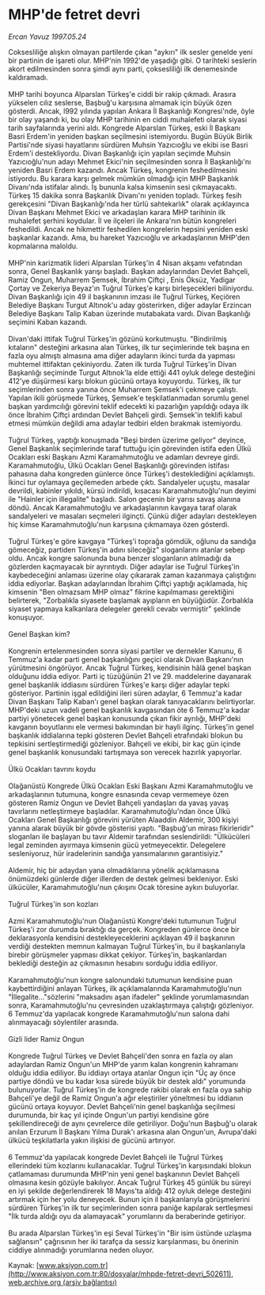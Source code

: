 # MHP'de fetret devri

*Ercan Yavuz 1997.05.24*

<div class="pNewsDetailMainContent ctx_content" itemprop="articleBody">
 Coksesliliğe alışkın olmayan partilerde çıkan "aykırı" ilk sesler genelde yeni bir partinin de işareti olur. MHP'nin 1992'de yaşadığı gibi. O tarihteki seslerin akort edilmesinden sonra şimdi aynı parti, çoksesliliği ilk denemesinde kaldıramadı.
 <br/>
 <br/>
 MHP tarihi boyunca Alparslan Türkeş'e ciddi bir rakip çıkmadı. Arasıra yükselen cılız seslerse, Başbuğ'u karşısına almamak için büyük özen gösterdi. Ancak, l992 yılında yapılan Ankara İl Başkanlığı Kongresi'nde, öyle bir olay yaşandı ki, bu olay MHP tarihinin en ciddi muhalefeti olarak siyasi tarih sayfalarında yerini aldı. Kongrede Alparslan Türkeş, eski İl Başkanı Basri Erdem'in yeniden başkan seçilmesini istemiyordu. Bugün Büyük Birlik Partisi'nde siyasi hayatlarını sürdüren Muhsin Yazıcıoğlu ve ekibi ise Basri Erdem'i destekliyordu. Divan Başkanlığı için yapılan seçimde Muhsin Yazıcıoğlu'nun adayı Mehmet Ekici'nin seçilmesinden sonra İl Başkanlığı'nı yeniden Basri Erdem kazandı. Ancak Türkeş, kongrenin feshedilmesini istiyordu. Bu karara karşı gelmek mümkün olmadığı için MHP Başkanlık Divanı'nda istifalar alındı. İş bununla kalsa kimsenin sesi çıkmayacaktı. Türkeş 15 dakika sonra Başkanlık Divanı'nı yeniden topladı. Türkeş fesih gerekçesini "Divan Başkanlığı'nda her türlü sahtekarlık" olarak açıklayınca Divan Başkanı Mehmet Ekici ve arkadaşları karara MHP tarihinin ilk muhalefet şerhini koydular. İl ve ilçeleri ile Ankara'nın bütün kongreleri feshedildi. Ancak ne hikmettir feshedilen kongrelerin hepsini yeniden eski başkanlar kazandı. Ama, bu hareket Yazıcıoğlu ve arkadaşlarının MHP'den kopmalarına maloldu.
 <br/>
 <br/>
 MHP'nin karizmatik lideri Alparslan Türkeş'in 4 Nisan akşamı vefatından sonra, Genel Başkanlık yarışı başladı. Başkan adaylarından Devlet Bahçeli, Ramiz Ongun, Muharrem Şemsek, İbrahim Çiftçi , Enis Öksüz, Yadigar Çortay ve Zekeriya Beyaz'ın Tuğrul Türkeş'e karşı birleşecekleri biliniyordu. Divan Başkanlığı için 49 il başkanının imzası ile Tuğrul Türkeş, Keçiören Belediye Başkanı Turgut Altınok'u aday gösterirken, diğer adaylar Erzincan Belediye Başkanı Talip Kaban üzerinde mutabakata vardı. Divan Başkanlığı seçimini Kaban kazandı.
 <br/>
 <br/>
 Divan'daki ittifak Tuğrul Türkeş'in gözünü korkutmuştu. "Bindirilmiş kıtaların" desteğini arkasına alan Türkeş, ilk tur seçimlerinde tek başına en fazla oyu almıştı almasına ama diğer adayların ikinci turda da yapması muhtemel ittifaktan çekiniyordu. Zaten ilk turda Tuğrul Türkeş'in Divan Başkanlığı seçiminde Turgut Altınok'la elde ettiği 441 oyluk delege desteğini 412'ye düşürmesi karşı blokun gücünü ortaya koyuyordu. Türkeş, ilk tur seçimlerinden sonra yanına önce Muharrem Şemsek'i çekmeye çalıştı. Yapılan ikili görüşmede Türkeş, Şemsek'e teşkilatlanmadan sorumlu genel başkan yardımcılığı görevini teklif edecekti ki pazarlığın yapıldığı odaya ilk önce İbrahim Çiftçi ardından Devlet Bahçeli girdi. Şemsek'in teklifi kabul etmesi mümkün değildi ama adaylar tedbiri elden bırakmak istemiyordu.
 <br/>
 <br/>
 Tuğrul Türkeş, yaptığı konuşmada "Beşi birden üzerime geliyor" deyince, Genel Başkanlık seçimlerinde taraf tuttuğu için görevinden istifa eden Ülkü Ocakları eski Başkanı Azmi Karamahmutoğlu ve adamları devreye girdi. Karamahmutoğlu, Ülkü Ocakları Genel Başkanlığı görevinden istifası pahasına daha kongreden günlerce önce Türkeş'i desteklediğini açıklamıştı. İkinci tur oylamaya geçilemeden arbede çıktı. Sandalyeler uçuştu, masalar devrildi, kabinler yıkıldı, kürsü indirildi, kısacası Karamahmutoğlu'nun deyimi ile "Hainler için illegalite" başladı. Salon gecenin bir yarısı savaş alanına döndü. Ancak Karamahmutoğlu ve arkadaşlarının kavgaya taraf olarak sandalyeleri ve masaları seçmeleri ilginçti. Çünkü diğer adayları destekleyen hiç kimse Karamahmutoğlu'nun karşısına çıkmamaya özen gösterdi.
 <br/>
 <br/>
 Tuğrul Türkeş'e göre kavgaya "Türkeş'i toprağa gömdük, oğlunu da sandığa gömeceğiz, partiden Türkeş'in adını sileceğiz" sloganlarını atanlar sebep oldu. Ancak kongre salonunda buna benzer sloganların atılmadığı da gözlerden kaçmayacak bir ayrıntıydı. Diğer adaylar ise Tuğrul Türkeş'in kaybedeceğini anlaması üzerine olay çıkararak zaman kazanmaya çalıştığını iddia ediyorlar. Başkan adaylarından İbrahim Çiftçi yaptığı açıklamada, hiç kimsenin "Ben olmazsam MHP olmaz" fikrine kapılmaması gerektiğini belirterek, "Zorbalıkla siyasete başlamak ayıpların en büyüğüdür. Zorbalıkla siyaset yapmaya kalkanlara delegeler gerekli cevabı vermiştir" şeklinde konuşuyor.
 <br/>
 <br/>
 Genel Başkan kim?
 <br/>
 <br/>
 Kongrenin ertelenmesinden sonra siyasi partiler ve dernekler Kanunu, 6 Temmuz'a kadar parti genel başkanlığını geçici olarak Divan Başkanı'nın yürütmesini öngörüyor. Ancak Tuğrul Türkeş, kendisinin hâlâ genel başkan olduğunu iddia ediyor. Parti iç tüzüğünün 21 ve 29. maddelerine dayanarak genel başkanlık iddiasını sürdüren Türkeş'e karşı diğer adaylar tepki gösteriyor. Partinin işgal edildiğini ileri süren adaylar, 6 Temmuz'a kadar Divan Başkanı Talip Kaban'ı genel başkan olarak tanıyacaklarını belirtiyorlar. MHP'deki uzun vadeli genel başkanlık kavgasından öte 6 Temmuz'a kadar partiyi yönetecek genel başkan konusunda çıkan fikir ayrılığı, MHP'deki kavganın boyutlarını ele vermesi bakımından bir hayli ilginç. Türkeş'in genel başkanlık iddialarına tepki gösteren Devlet Bahçeli etrafındaki blokun bu tepkisini sertleştirmediği gözleniyor. Bahçeli ve ekibi, bir kaç gün içinde genel başkanlık konusundaki tartışmaya son verecek hazırlık yapıyorlar.
 <br/>
 <br/>
 Ülkü Ocakları tavrını koydu
 <br/>
 <br/>
 Olağanüstü Kongrede Ülkü Ocakları Eski Başkanı Azmi Karamahmutoğlu ve arkadaşlarının tutumuna, kongre esnasında cevap vermemeye özen gösteren Ramiz Ongun ve Devlet Bahçeli yandaşları da yavaş yavaş tavırlarını netleştirmeye başladılar. Karamahmutoğlu'ndan önce Ülkü Ocakları Genel Başkanlığı görevini yürüten Alaaddin Aldemir, 300 kişiyi yanına alarak büyük bir gövde gösterisi yaptı. "Başbuğ'un mirası fikirleridir" sloganları ile başlayan bu tavır Aldemir tarafından seslendirildi: "Ülkücüleri legal zeminden ayırmaya kimsenin gücü yetmeyecektir. Delegelere sesleniyoruz, hür iradelerinin sandığa yansımalarının garantisiyiz."
 <br/>
 <br/>
 Aldemir, hiç bir adaydan yana olmadıklarına yönelik açıklamasına önümüzdeki günlerde diğer illerden de destek gelmesi bekleniyor. Eski ülkücüler, Karamahmutoğlu'nun çıkışını Ocak töresine aykırı buluyorlar.
 <br/>
 <br/>
 Tuğrul Türkeş'in son kozları
 <br/>
 <br/>
 Azmi Karamahmutoğlu'nun Olağanüstü Kongre'deki tutumunun Tuğrul Türkeş'i zor durumda bıraktığı da gerçek. Kongreden günlerce önce bir deklarasyonla kendisini destekleyeceklerini açıklayan 49 il başkanının verdiği destekten memnun kalmayan Tuğrul Türkeş'in, bu il başkanlarıyla birebir görüşmeler yapması dikkat çekiyor. Türkeş'in, başkanlardan beklediği desteğin az çıkmasının hesabını sorduğu iddia ediliyor.
 <br/>
 <br/>
 Karamahmutoğlu'nun kongre salonundaki tutumunun kendisine puan kaybettirdiğini anlayan Türkeş, ilk açıklamalarında Karamahmutoğlu'nun "İllegalite..."sözlerini "maksadını aşan ifadeler" şeklinde yorumlamasından sonra, Karamahmutoğlu'nu çevresinden uzaklaştırmaya çalıştığı gözleniyor. 6 Temmuz'da yapılacak kongrede Karamahmutoğlu'nun salona dahi alınmayacağı söylentiler arasında.
 <br/>
 <br/>
 Gizli lider Ramiz Ongun
 <br/>
 <br/>
 Kongrede Tuğrul Türkeş ve Devlet Bahçeli'den sonra en fazla oy alan adaylardan Ramiz Ongun'un MHP'de yarım kalan kongrenin kahramanı olduğu iddia ediliyor. Bu iddiayı ortaya atanlar Ongun için "Üç ay önce partiye döndü ve bu kadar kısa sürede büyük bir destek aldı" yorumunda bulunuyorlar. Tuğrul Türkeş'in de kongrede rakibi olarak en fazla oya sahip Bahçeli'ye değil de Ramiz Ongun'a ağır eleştiriler yöneltmesi bu iddianın gücünü ortaya koyuyor. Devlet Bahçeli'nin genel başkanlığa seçilmesi durumunda, bir kaç yıl içinde Ongun'un partiyi kendisine göre şekillendireceği de aynı çevrelerce dile getiriliyor. Doğu'nun Başbuğ'u olarak anılan Erzurum İl Başkanı Yılma Durak'ı arkasına alan Ongun'un, Avrupa'daki ülkücü teşkilatlarla yakın ilişkisi de gücünü artırıyor.
 <br/>
 <br/>
 6 Temmuz'da yapılacak kongrede Devlet Bahçeli ile Tuğrul Türkeş ellerindeki tüm kozlarını kullanacaklar. Tuğrul Türkeş'in karşısındaki blokun çatlamaması durumunda MHP'nin yeni genel başkanının Devlet Bahçeli olmasına kesin gözüyle bakılıyor. Ancak Tuğrul Türkeş 45 günlük bu süreyi en iyi şekilde değerlendirerek 18 Mayıs'ta aldığı 412 oyluk delege desteğini artırmak için her yolu deneyecek. Bunun için il başkanlarıyla görüşmelerini sürdüren Türkeş'in ilk tur seçimlerinden sonra paniğe kapılarak sertleşmesi "İlk turda aldığı oyu da alamayacak" yorumlarını da beraberinde getiriyor.
 <br/>
 <br/>
 Bu arada Alparslan Türkeş'in eşi Seval Türkeş'in "Bir isim üstünde uzlaşma sağlansın" çağrısının her iki tarafça da sessiz karşılanması, bu önerinin ciddiye alınmadığı yorumlarına neden oluyor.
 <br/>
</div>


Kaynak: [www.aksiyon.com.tr](http://www.aksiyon.com.tr:80/dosyalar/mhpde-fetret-devri_502611), [web.archive.org (arşiv bağlantısı)](http://web.archive.org/web/20160109133206/http://www.aksiyon.com.tr:80/dosyalar/mhpde-fetret-devri_502611)
